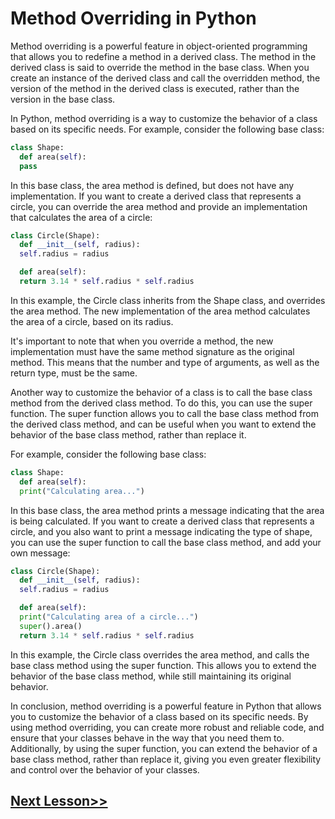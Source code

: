 # Method Overriding in Python

Method overriding is a powerful feature in object-oriented programming that allows you to redefine a method in a derived class. The method in the derived class is said to override the method in the base class. When you create an instance of the derived class and call the overridden method, the version of the method in the derived class is executed, rather than the version in the base class.

In Python, method overriding is a way to customize the behavior of a class based on its specific needs. For example, consider the following base class:

```python
class Shape:
  def area(self):
  pass
```
In this base class, the area method is defined, but does not have any implementation. If you want to create a derived class that represents a circle, you can override the area method and provide an implementation that calculates the area of a circle:

```python
class Circle(Shape):
  def __init__(self, radius):
  self.radius = radius

  def area(self):
  return 3.14 * self.radius * self.radius
```
In this example, the Circle class inherits from the Shape class, and overrides the area method. The new implementation of the area method calculates the area of a circle, based on its radius.

It's important to note that when you override a method, the new implementation must have the same method signature as the original method. This means that the number and type of arguments, as well as the return type, must be the same.

Another way to customize the behavior of a class is to call the base class method from the derived class method. To do this, you can use the super function. The super function allows you to call the base class method from the derived class method, and can be useful when you want to extend the behavior of the base class method, rather than replace it.

For example, consider the following base class:

```python
class Shape:
  def area(self):
  print("Calculating area...")
```
In this base class, the area method prints a message indicating that the area is being calculated. If you want to create a derived class that represents a circle, and you also want to print a message indicating the type of shape, you can use the super function to call the base class method, and add your own message:

```python
class Circle(Shape):
  def __init__(self, radius):
  self.radius = radius

  def area(self):
  print("Calculating area of a circle...")
  super().area()
  return 3.14 * self.radius * self.radius
```
In this example, the Circle class overrides the area method, and calls the base class method using the super function. This allows you to extend the behavior of the base class method, while still maintaining its original behavior.

In conclusion, method overriding is a powerful feature in Python that allows you to customize the behavior of a class based on its specific needs. By using method overriding, you can create more robust and reliable code, and ensure that your classes behave in the way that you need them to. Additionally, by using the super function, you can extend the behavior of a base class method, rather than replace it, giving you even greater flexibility and control over the behavior of your classes.
## [Next Lesson>>](https://replit.com/@codewithharry/75-Day-75-Exercise-7-Solution)